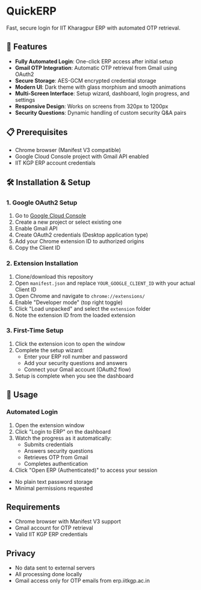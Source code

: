 # QuickERP

Fast, secure login for IIT Kharagpur ERP with automated OTP retrieval.

## 🚀 Features

- **Fully Automated Login**: One-click ERP access after initial setup
- **Gmail OTP Integration**: Automatic OTP retrieval from Gmail using OAuth2
- **Secure Storage**: AES-GCM encrypted credential storage
- **Modern UI**: Dark theme with glass morphism and smooth animations
- **Multi-Screen Interface**: Setup wizard, dashboard, login progress, and settings
- **Responsive Design**: Works on screens from 320px to 1200px
- **Security Questions**: Dynamic handling of custom security Q&A pairs

## 📋 Prerequisites

- Chrome browser (Manifest V3 compatible)
- Google Cloud Console project with Gmail API enabled
- IIT KGP ERP account credentials

## 🛠️ Installation & Setup

### 1. Google OAuth2 Setup
1. Go to [Google Cloud Console](https://console.cloud.google.com/)
2. Create a new project or select existing one
3. Enable Gmail API
4. Create OAuth2 credentials (Desktop application type)
5. Add your Chrome extension ID to authorized origins
6. Copy the Client ID

### 2. Extension Installation
1. Clone/download this repository
2. Open `manifest.json` and replace `YOUR_GOOGLE_CLIENT_ID` with your actual Client ID
3. Open Chrome and navigate to `chrome://extensions/`
4. Enable "Developer mode" (top right toggle)
5. Click "Load unpacked" and select the `extension` folder
6. Note the extension ID from the loaded extension

### 3. First-Time Setup
1. Click the extension icon to open the window
2. Complete the setup wizard:
   - Enter your ERP roll number and password
   - Add your security questions and answers
   - Connect your Gmail account (OAuth2 flow)
3. Setup is complete when you see the dashboard

## 🎯 Usage

### Automated Login
1. Open the extension window
2. Click "Login to ERP" on the dashboard
3. Watch the progress as it automatically:
   - Submits credentials
   - Answers security questions
   - Retrieves OTP from Gmail
   - Completes authentication
4. Click "Open ERP (Authenticated)" to access your session
- No plain text password storage
- Minimal permissions requested

## Requirements

- Chrome browser with Manifest V3 support
- Gmail account for OTP retrieval
- Valid IIT KGP ERP credentials

## Privacy

- No data sent to external servers
- All processing done locally
- Gmail access only for OTP emails from erp.iitkgp.ac.in

